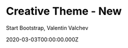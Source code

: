 ---
title: Creative Theme - New
github: https://github.com/vvalchev/creative-theme-jekyll-new
demo: https://vvalchev.github.io/creative-theme-jekyll-new/
author: Start Bootstrap, Valentin Valchev
date: 2020-03-03T00:00:00.000Z
ssg:
  - Jekyll
cms:
  - Markdown
css:
  - Bootstrap
category:
  - Blog
  - Portfolio
description: A Jekyll theme based on Creative Theme v5.1.8 and Bootstrap v4.3.1
draft: false
publish_date: '2020-03-03T00:48:35Z'
update_date: '2020-12-04T16:04:56Z'
github_star: 48
github_fork: 54
---